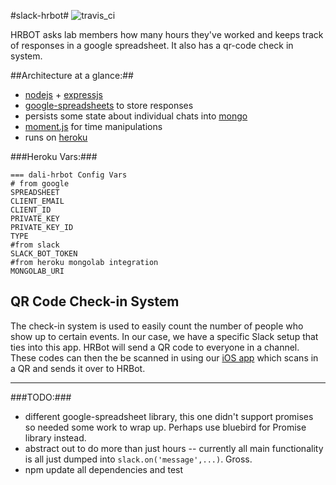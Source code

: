 #slack-hrbot# ![travis_ci](https://travis-ci.org/dali-lab/slack-hrbot.svg?branch=travisci)


HRBOT asks lab members how many hours they've worked and keeps track of responses in a google spreadsheet. It also has a qr-code check in system.

##Architecture at a glance:##

  - [nodejs](https://nodejs.org/en/) + [expressjs](http://expressjs.com/)
  - [google-spreadsheets](https://www.npmjs.com/package/google-spreadsheet) to store responses
  - persists some state about individual chats into [mongo](https://www.mongodb.com)
  - [moment.js](http://momentjs.com/) for time manipulations
  - runs on [heroku](http://heroku.com)


###Heroku Vars:###


    === dali-hrbot Config Vars
    # from google
    SPREADSHEET
    CLIENT_EMAIL
    CLIENT_ID
    PRIVATE_KEY
    PRIVATE_KEY_ID
    TYPE
	#from slack
    SLACK_BOT_TOKEN
    #from heroku mongolab integration
    MONGOLAB_URI

## QR Code Check-in System
The check-in system is used to easily count the number of people who show up to certain events. In our case, we have a specific Slack setup that ties into this app. HRBot will send a QR code to everyone in a channel. These codes can then the be scanned in using our [iOS app](https://github.com/dali-lab/check-in) which scans in a QR and sends it over to HRBot.

<hr>

###TODO:###

  - different google-spreadsheet library,  this one didn't support promises so needed some work to wrap up.  Perhaps use bluebird for Promise library instead.
  - abstract out to do more than just hours -- currently all main functionality is all just dumped into ```slack.on('message',...)```. Gross.
  - npm update all dependencies and test

